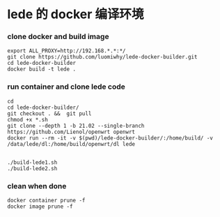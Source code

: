 # lede 的 docker 编译环境

### clone docker and build image

```
export ALL_PROXY=http://192.168.*.*:*/
git clone https://github.com/luomiwhy/lede-docker-builder.git
cd lede-docker-builder
docker build -t lede .
```

### run container and clone lede code

```
cd 
cd lede-docker-builder/
git checkout . &&  git pull
chmod +x *.sh
git clone --depth 1 -b 21.02 --single-branch https://github.com/Lienol/openwrt openwrt
docker run --rm -it -v $(pwd)/lede-docker-builder/:/home/build/ -v /data/lede/dl:/home/build/openwrt/dl lede


./build-lede1.sh
./build-lede2.sh
```

### clean when done
```
docker container prune -f
docker image prune -f
```
